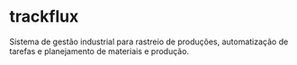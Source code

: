 # trackflux
Sistema de gestão industrial para rastreio de produções, automatização de tarefas e planejamento de materiais e produção.
